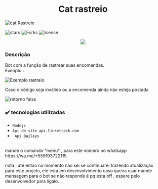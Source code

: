 <h1 align="center"> Cat rastreio </h1>

![cat Rastreio](https://telegra.ph/file/239a3f8ad4cc7a24c5b54.jpg)

![stars ](https://img.shields.io/github/stars/danzok/catRastreio)
![ Forks ](https://img.shields.io/github/forks/danzok/catRastreio)
![license](https://img.shields.io/github/license/danzok/catRastreio)
<p align="center">
<img src="http://img.shields.io/static/v1?label=STATUS&message=EM%20DESENVOLVIMENTO&color=GREEN&style=for-the-badge"/>
</p>

<h3>Descrição</h3>
Bot com a função de rastrear suas encomendas.
 <br>
Exenplo : 

![Exemplo rastreio ](https://telegra.ph/file/557f92228d7f1b46ab578.png)

Caso o código seja inválido ou a encomenda ainda não esteja postada 

![retorno false](https://telegra.ph/file/bf11deafe05efc864104e.png)

<h3>✔️ tecnologias utilizadas</h3>

- ``Nodejs``
- ``Api do site api.linketrack.com``
- `` Api Baileys``
<br>
mande o comando "menu" , para este número no whatsapp https://wa.me/+559193722115

nota : até então no momento não sei se continuarei trazendo atualização para este projeto, ele está em desenvolvimento caso queira usar mande mensagem para o bot se não responde é pq esta off , espere pelo desenvolvedor para ligalo.


